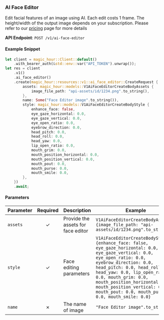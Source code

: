 
### AI Face Editor <a name="create"></a>

Edit facial features of an image using AI. Each edit costs 1 frame. The height/width of the output image depends on your subscription. Please refer to our [pricing](/pricing) page for more details

**API Endpoint**: `POST /v1/ai-face-editor`

#### Example Snippet

```rust
let client = magic_hour::Client::default()
    .with_bearer_auth(&std::env::var("API_TOKEN").unwrap());
let res = client
    .v1()
    .ai_face_editor()
    .create(magic_hour::resources::v1::ai_face_editor::CreateRequest {
        assets: magic_hour::models::V1AiFaceEditorCreateBodyAssets {
            image_file_path: "api-assets/id/1234.png".to_string(),
        },
        name: Some("Face Editor image".to_string()),
        style: magic_hour::models::V1AiFaceEditorCreateBodyStyle {
            enhance_face: false,
            eye_gaze_horizontal: 0.0,
            eye_gaze_vertical: 0.0,
            eye_open_ratio: 0.0,
            eyebrow_direction: 0.0,
            head_pitch: 0.0,
            head_roll: 0.0,
            head_yaw: 0.0,
            lip_open_ratio: 0.0,
            mouth_grim: 0.0,
            mouth_position_horizontal: 0.0,
            mouth_position_vertical: 0.0,
            mouth_pout: 0.0,
            mouth_purse: 0.0,
            mouth_smile: 0.0,
        },
    })
    .await;
```

#### Parameters

| Parameter | Required | Description | Example |
|-----------|:--------:|-------------|--------|
| `assets` | ✓ | Provide the assets for face editor | `V1AiFaceEditorCreateBodyAssets {image_file_path: "api-assets/id/1234.png".to_string()}` |
| `style` | ✓ | Face editing parameters | `V1AiFaceEditorCreateBodyStyle {enhance_face: false, eye_gaze_horizontal: 0.0, eye_gaze_vertical: 0.0, eye_open_ratio: 0.0, eyebrow_direction: 0.0, head_pitch: 0.0, head_roll: 0.0, head_yaw: 0.0, lip_open_ratio: 0.0, mouth_grim: 0.0, mouth_position_horizontal: 0.0, mouth_position_vertical: 0.0, mouth_pout: 0.0, mouth_purse: 0.0, mouth_smile: 0.0}` |
| `name` | ✗ | The name of image | `"Face Editor image".to_string()` |
